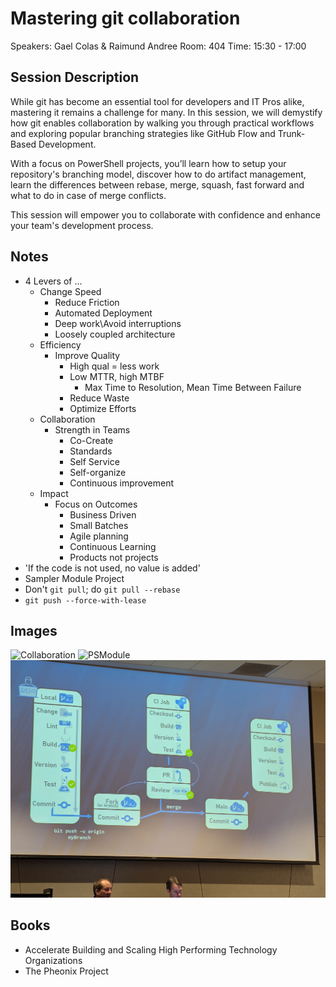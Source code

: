 # Mastering git collaboration

Speakers: Gael Colas & Raimund Andree
Room: 404
Time: 15:30 - 17:00

## Session Description

While git has become an essential tool for developers and IT Pros alike, mastering it remains a challenge for many. In this session, we will demystify how git enables collaboration by walking you through practical workflows and exploring popular branching strategies like GitHub Flow and Trunk-Based Development.

With a focus on PowerShell projects, you’ll learn how to setup your repository's branching model, discover how to do artifact management, learn the differences between rebase, merge, squash, fast forward and what to do in case of merge conflicts.

This session will empower you to collaborate with confidence and enhance your team's development process.

## Notes

- 4 Levers of ...
  - Change Speed
    - Reduce Friction
    - Automated Deployment
    - Deep work\Avoid interruptions
    - Loosely coupled architecture
  - Efficiency
    - Improve Quality
      - High qual = less work
      - Low MTTR, high MTBF
        - Max Time to Resolution, Mean Time Between Failure
      - Reduce Waste
      - Optimize Efforts
  - Collaboration
    - Strength in Teams
      - Co-Create
      - Standards
      - Self Service
      - Self-organize
      - Continuous improvement
  - Impact
    - Focus on Outcomes
      - Business Driven
      - Small Batches
      - Agile planning
      - Continuous Learning
      - Products not projects
- 'If the code is not used, no value is added'
- Sampler Module Project
- Don't `git pull`; do `git pull --rebase`
- `git push --force-with-lease`

## Images

![Collaboration](../images/collab.jpg)
![PSModule](../images/psModule.jpg)
![CI Flow](../images/ciFlow.jpg)

## Books

- Accelerate Building and Scaling High Performing Technology Organizations
- The Pheonix Project
